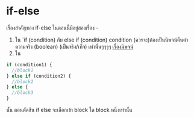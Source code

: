 # if-else 
เรื่องสำคัญของ if-else ในตอนนี้มีอยู่สองเรื่อง -
1. ใน `if (condition) กับ else if (condition) condition (ควรจะ)ต้องเป็นนิพจน์คืนค่าความจริง (boolean) (เป็นจริง/เท็จ) เท่านั้นๆๆๆๆ [เรื่องนิพจน์](https://github.com/swu60576/cp121-notebook/blob/master/1-data.md#%E0%B8%97%E0%B8%B3%E0%B9%84%E0%B8%A1%E0%B9%80%E0%B8%A3%E0%B8%B2%E0%B8%96%E0%B8%B6%E0%B8%87%E0%B8%95%E0%B9%89%E0%B8%AD%E0%B8%87%E0%B8%84%E0%B8%B3%E0%B8%99%E0%B8%B6%E0%B8%87%E0%B9%80%E0%B8%A3%E0%B8%B7%E0%B9%88%E0%B8%AD%E0%B8%87-datatype-%E0%B8%94%E0%B9%89%E0%B8%A7%E0%B8%A2-)
2. ใน  
```javascript
if (condition1) {
  //block1
} else if (condition2) {
  //block2
} else {
  //block3
}
``` 
นั้น ตอนตัดสิน if else จะเลือกเข้า block ใด block หนึ่งเท่านั้น 
